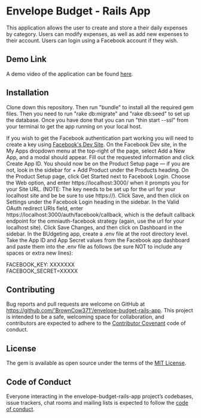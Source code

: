 # Envelope Budget - Rails App

This application allows the user to create and store a their daily expenses by category. Users can modify expenses, as well as add new expenses to their account. Users can login using a Facebook account if they wish.

## Demo Link
A demo video of the application can be found [here](https://youtu.be/ZVByr2csjfY).

## Installation

Clone down this repository. Then run "bundle" to install all the required gem files. Then you need to run "rake db:migrate" and "rake db:seed" to set up the database. Once you have done that you can run "thin start --ssl" from your terminal to get the app running on your local host. 

If you wish to get the Facebook authentication part working you will need to create a key using [Facebook's Dev Site](https://developers.facebook.com/). On the Facebook Dev site, in the My Apps dropdown menu at the top-right of the page, select Add a New App, and a modal should appear. Fill out the requested information and click Create App ID. You should now be on the Product Setup page — if you are not, look in the sidebar for + Add Product under the Products heading. On the Product Setup page, click Get Started next to Facebook Login.  Choose the Web option, and enter https://localhost:3000/ when it prompts you for your Site URL. (NOTE: The key needs to be set up for the url for your localhost site and be be sure to use https://).  Click Save, and then click on Settings under the Facebook Login heading in the sidebar. In the Valid OAuth redirect URIs field, enter https://localhost:3000/auth/facebook/callback, which is the default callback endpoint for the omniauth-facebook strategy (again, use the url for your localhost site). Click Save Changes, and then click on Dashboard in the sidebar. In the BUdgeting app, create a .env file at the root directory level. Take the App ID and App Secret values from the Facebook app dashboard and paste them into the .env file as follows (be sure NOT to include any spaces or extra new lines):

FACEBOOK_KEY: XXXXXXX   
FACEBOOK_SECRET=XXXXX

## Contributing

Bug reports and pull requests are welcome on GitHub at https://github.com/'BrownCow371'/envelope-budget-rails-app. This project is intended to be a safe, welcoming space for collaboration, and contributors are expected to adhere to the [Contributor Covenant](http://contributor-covenant.org) code of conduct.

## License

The gem is available as open source under the terms of the [MIT License](https://opensource.org/licenses/MIT).

## Code of Conduct

Everyone interacting in the envelope-budget-rails-app project’s codebases, issue trackers, chat rooms and mailing lists is expected to follow the [code of conduct](https://github.com/'BrownCow371'/envelope-budget-rails-app/blob/master/CODE_OF_CONDUCT.md).
